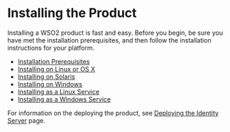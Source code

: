# Installing the Product

Installing a WSO2 product is fast and easy. Before you begin, be sure
you have met the installation prerequisites, and then follow the
installation instructions for your platform.

-   [Installation Prerequisites](_Installation_Prerequisites_)
-   [Installing on Linux or OS X](_Installing_on_Linux_or_OS_X_)
-   [Installing on Solaris](_Installing_on_Solaris_)
-   [Installing on Windows](_Installing_on_Windows_)
-   [Installing as a Linux Service](_Installing_as_a_Linux_Service_)
-   [Installing as a Windows Service](_Installing_as_a_Windows_Service_)

For information on the deploying the product, see [Deploying the
Identity Server](_Deploying_the_Identity_Server_) page.
